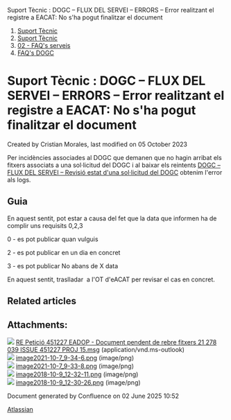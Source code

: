 Suport Tècnic : DOGC – FLUX DEL SERVEI – ERRORS – Error realitzant el registre a EACAT: No s'ha pogut finalitzar el document  

1.  [Suport Tècnic](index.md)
2.  [Suport Tècnic](13893782.md)
3.  [02 - FAQ's serveis](26313393.md)
4.  [FAQ's DOGC](28705555.md)

Suport Tècnic : DOGC – FLUX DEL SERVEI – ERRORS – Error realitzant el registre a EACAT: No s'ha pogut finalitzar el document
============================================================================================================================

Created by Cristian Morales, last modified on 05 October 2023

Per incidències associades al DOGC que demanen que no hagin arribat els fitxers associats a una sol·licitud del DOGC i al baixar els reintents [DOGC – FLUX DEL SERVEI – Revisió estat d'una sol·licitud del DOGC](81854629.md) obtenim l'error als logs.

Guia
----

En aquest sentit, pot estar a causa del fet que la data que informen ha de complir uns requisits 0,2,3

0 - es pot publicar quan vulguis

2 - es pot publicar en un dia en concret

3 - es pot publicar No abans de X data

En aquest sentit, traslladar  a l'OT d'eACAT per revisar el cas en concret.

Related articles
----------------

  

  

Attachments:
------------

![](images/icons/bullet_blue.gif) [RE Petició 451227 EADOP - Document pendent de rebre fitxers 21 278 039 ISSUE 451227 PROJ 15.msg](attachments/100008029/100008030.msg) (application/vnd.ms-outlook)  
![](images/icons/bullet_blue.gif) [image2021-10-7\_9-34-6.png](attachments/100008029/100008031.png) (image/png)  
![](images/icons/bullet_blue.gif) [image2021-10-7\_9-33-8.png](attachments/100008029/100008032.png) (image/png)  
![](images/icons/bullet_blue.gif) [image2018-10-9\_12-32-11.png](attachments/100008029/100008033.png) (image/png)  
![](images/icons/bullet_blue.gif) [image2018-10-9\_12-30-26.png](attachments/100008029/100008034.png) (image/png)  

Document generated by Confluence on 02 June 2025 10:52

[Atlassian](http://www.atlassian.com/)